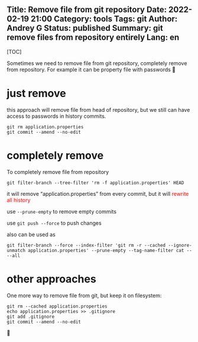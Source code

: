 Title: Remove file from git repository
Date: 2022-02-19 21:00
Category: tools
Tags: git
Author: Andrey G
Status: published
Summary: git remove files from repository entirely
Lang: en
---

[TOC]

Sometimes we need to remove file from git repository, completely remove from repository. For example it can be property file with passwords 🙂

# just remove

this approach will remove file from head of repository, but we still can have access to passwords in history commits.

```shell
git rm application.properties
git commit --amend --no-edit
```

# completely remove

To completely remove file from repository

```shell
git filter-branch --tree-filter 'rm -f application.properties' HEAD
```

it will remove “application.properties” from every commit, but it will <span style="color:red">rewrite all history</span>

use `--prune-empty` to remove empty commits

use `git push --force` to push changes

also can be used as

```shell
git filter-branch --force --index-filter 'git rm -r --cached --ignore-unmatch application.properties' --prune-empty --tag-name-filter cat -- --all
```

# other approaches

One more way to remove file from git, but keep it on filesystem:

```shell
git rm --cached application.properties
echo application.properties >> .gitignore
git add .gitignore
git commit --amend --no-edit
```

🙂

